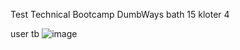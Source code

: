  Test Technical Bootcamp DumbWays bath 15 kloter 4

user tb
![image](https://user-images.githubusercontent.com/48621247/76682880-1c744000-6632-11ea-8151-0d8233a0f4b6.png)
